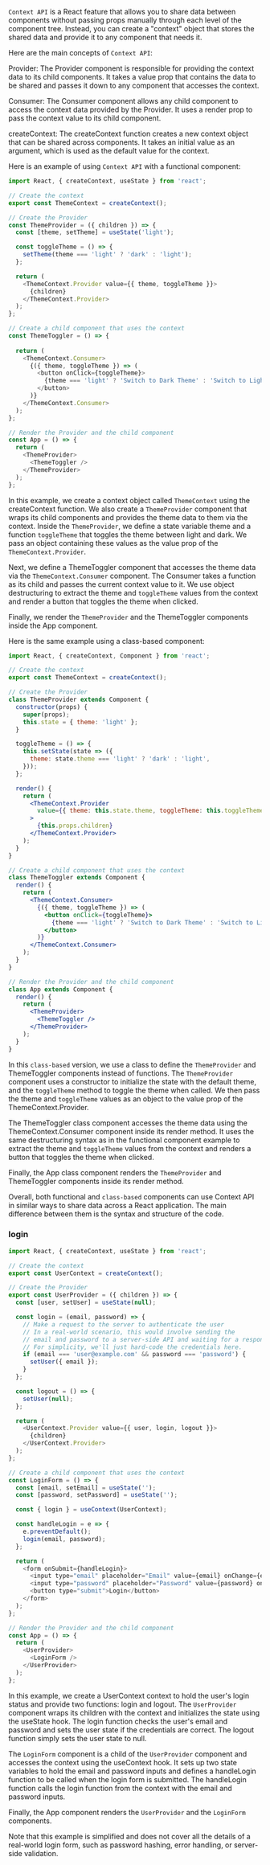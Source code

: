 `Context API` is a React feature that allows you to share data between components without passing props manually through each level of the component tree. Instead, you can create a "context" object that stores the shared data and provide it to any component that needs it.

Here are the main concepts of `Context API`:

Provider: The Provider component is responsible for providing the context data to its child components. It takes a value prop that contains the data to be shared and passes it down to any component that accesses the context.

Consumer: The Consumer component allows any child component to access the context data provided by the Provider. It uses a render prop to pass the context value to its child component.

createContext: The createContext function creates a new context object that can be shared across components. It takes an initial value as an argument, which is used as the default value for the context.

Here is an example of using `Context API` with a functional component:

```js
import React, { createContext, useState } from 'react';

// Create the context
export const ThemeContext = createContext();

// Create the Provider
const ThemeProvider = ({ children }) => {
  const [theme, setTheme] = useState('light');

  const toggleTheme = () => {
    setTheme(theme === 'light' ? 'dark' : 'light');
  };

  return (
    <ThemeContext.Provider value={{ theme, toggleTheme }}>
      {children}
    </ThemeContext.Provider>
  );
};

// Create a child component that uses the context
const ThemeToggler = () => {
  
  return (
    <ThemeContext.Consumer>
      {({ theme, toggleTheme }) => (
        <button onClick={toggleTheme}>
          {theme === 'light' ? 'Switch to Dark Theme' : 'Switch to Light Theme'}
        </button>
      )}
    </ThemeContext.Consumer>
  );
};

// Render the Provider and the child component
const App = () => {
  return (
    <ThemeProvider>
      <ThemeToggler />
    </ThemeProvider>
  );
};
```
In this example, we create a context object called `ThemeContext` using the createContext function. We also create a `ThemeProvider` component that wraps its child components and provides the theme data to them via the context. Inside the `ThemeProvider`, we define a state variable theme and a function `toggleTheme` that toggles the theme between light and dark. We pass an object containing these values as the value prop of the `ThemeContext.Provider`.

Next, we define a ThemeToggler component that accesses the theme data via the `ThemeContext.Consumer` component. The Consumer takes a function as its child and passes the current context value to it. We use object destructuring to extract the theme and `toggleTheme` values from the context and render a button that toggles the theme when clicked.

Finally, we render the `ThemeProvider` and the ThemeToggler components inside the App component.

Here is the same example using a class-based component:

```jsx
import React, { createContext, Component } from 'react';

// Create the context
export const ThemeContext = createContext();

// Create the Provider
class ThemeProvider extends Component {
  constructor(props) {
    super(props);
    this.state = { theme: 'light' };
  }

  toggleTheme = () => {
    this.setState(state => ({
      theme: state.theme === 'light' ? 'dark' : 'light',
    }));
  };

  render() {
    return (
      <ThemeContext.Provider
        value={{ theme: this.state.theme, toggleTheme: this.toggleTheme }}
      >
        {this.props.children}
      </ThemeContext.Provider>
    );
  }
}

// Create a child component that uses the context
class ThemeToggler extends Component {
  render() {
    return (
      <ThemeContext.Consumer>
        {({ theme, toggleTheme }) => (
          <button onClick={toggleTheme}>
            {theme === 'light' ? 'Switch to Dark Theme' : 'Switch to Light Theme'}
          </button>
        )}
      </ThemeContext.Consumer>
    );
  }
}

// Render the Provider and the child component
class App extends Component {
  render() {
    return (
      <ThemeProvider>
        <ThemeToggler />
      </ThemeProvider>
    );
  }
}
```

In this `class-based` version, we use a class to define the `ThemeProvider` and ThemeToggler components instead of functions. The `ThemeProvider` component uses a constructor to initialize the state with the default theme, and the `toggleTheme` method to toggle the theme when called. We then pass the theme and `toggleTheme` values as an object to the value prop of the ThemeContext.Provider.

The ThemeToggler class component accesses the theme data using the ThemeContext.Consumer component inside its render method. It uses the same destructuring syntax as in the functional component example to extract the theme and `toggleTheme` values from the context and renders a button that toggles the theme when clicked.

Finally, the App class component renders the `ThemeProvider` and ThemeToggler components inside its render method.

Overall, both functional and `class-based` components can use Context API in similar ways to share data across a React application. The main difference between them is the syntax and structure of the code.

### login

```js
import React, { createContext, useState } from 'react';

// Create the context
export const UserContext = createContext();

// Create the Provider
export const UserProvider = ({ children }) => {
  const [user, setUser] = useState(null);

  const login = (email, password) => {
    // Make a request to the server to authenticate the user
    // In a real-world scenario, this would involve sending the
    // email and password to a server-side API and waiting for a response.
    // For simplicity, we'll just hard-code the credentials here.
    if (email === 'user@example.com' && password === 'password') {
      setUser({ email });
    }
  };

  const logout = () => {
    setUser(null);
  };

  return (
    <UserContext.Provider value={{ user, login, logout }}>
      {children}
    </UserContext.Provider>
  );
};

// Create a child component that uses the context
const LoginForm = () => {
  const [email, setEmail] = useState('');
  const [password, setPassword] = useState('');

  const { login } = useContext(UserContext);

  const handleLogin = e => {
    e.preventDefault();
    login(email, password);
  };

  return (
    <form onSubmit={handleLogin}>
      <input type="email" placeholder="Email" value={email} onChange={e => setEmail(e.target.value)} />
      <input type="password" placeholder="Password" value={password} onChange={e => setPassword(e.target.value)} />
      <button type="submit">Login</button>
    </form>
  );
};

// Render the Provider and the child component
const App = () => {
  return (
    <UserProvider>
      <LoginForm />
    </UserProvider>
  );
};
```
In this example, we create a UserContext context to hold the user's login status and provide two functions: login and logout. The `UserProvider` component wraps its children with the context and initializes the state using the useState hook. The login function checks the user's email and password and sets the user state if the credentials are correct. The logout function simply sets the user state to null.

The `LoginForm` component is a child of the `UserProvider` component and accesses the context using the useContext hook. It sets up two state variables to hold the email and password inputs and defines a handleLogin function to be called when the login form is submitted. The handleLogin function calls the login function from the context with the email and password inputs.

Finally, the App component renders the `UserProvider` and the `LoginForm` components.

Note that this example is simplified and does not cover all the details of a real-world login form, such as password hashing, error handling, or server-side validation.